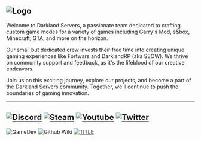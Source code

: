 ![Logo](https://i.imgur.com/NdCCUyQ.png)
-------------------------------------------

Welcome to Darkland Servers, a passionate team dedicated to crafting custom game modes for a variety of games including Garry's Mod, s&box, Minecraft, GTA, and more on the horizon.

Our small but dedicated crew invests their free time into creating unique gaming experiences like Fortwars and DarklandRP (aka SEOW). We thrive on community support and feedback, as it's the lifeblood of our creative endeavors.

Join us on this exciting journey, explore our projects, and become a part of the Darkland Servers community. Together, we'll continue to push the boundaries of gaming innovation.

-------------------------------------------
[![Discord](https://img.shields.io/badge/Discord-5865F2.svg?style=for-the-badge&logo=Discord&logoColor=white)](https://discord.gg/vD5vytdgwU)
[![Steam](https://img.shields.io/badge/Steam-000000.svg?style=for-the-badge&logo=Steam&logoColor=white)](https://steamcommunity.com/groups/DarklandServers)
[![Youtube](https://img.shields.io/badge/YouTube-FF0000.svg?style=for-the-badge&logo=YouTube&logoColor=white)](#)
[![Twitter](https://img.shields.io/badge/Twitter-1D9BF0.svg?style=for-the-badge&logo=Twitter&logoColor=white)](#)
-------------------------------------------
![GameDev](https://img.shields.io/badge/Game%20Developer-E60012.svg?style=for-the-badge&logo=Game-Developer&logoColor=white)
![Github Wiki](https://img.shields.io/badge/GitHub%20Pages-222222.svg?style=for-the-badge&logo=GitHub-Pages&logoColor=white)
[![TITLE](https://img.shields.io/badge/GitHub%20Sponsors-EA4AAA.svg?style=for-the-badge&logo=GitHub-Sponsors&logoColor=white)](#)


